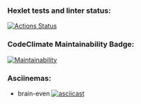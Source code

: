 ### Hexlet tests and linter status:
[![Actions Status](https://github.com/medyak/frontend-project-44/workflows/hexlet-check/badge.svg)](https://github.com/medyak/frontend-project-44/actions)

### CodeClimate Maintainability Badge:
[![Maintainability](https://api.codeclimate.com/v1/badges/a270cfd066d91e7bfaf4/maintainability)](https://codeclimate.com/github/medyak/frontend-project-44/maintainability)

### Asciinemas:
- brain-even
[![asciicast](https://asciinema.org/a/sSnu3H8WBRX4fvLxY67uHgujm.svg)](https://asciinema.org/a/sSnu3H8WBRX4fvLxY67uHgujm)
